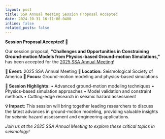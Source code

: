 ```yaml
---
layout: post
title: SSA Annual Meeting Session Proposal Accepted
date: 2024-10-31 16:11:00-0400
inline: false
related_posts: false
---
```


**Session Proposal Accepted! 🎉**

Our session proposal, **"Challenges and Opportunities in Constraining Ground-motion Models from Physics-based Ground-motion Simulations,"** has been accepted for the [2025 SSA Annual Meeting](https://meetings.seismosoc.org/)!

**📅 Event:** 2025 SSA Annual Meeting
**📍 Location:** Seismological Society of America
**🎯 Focus:** Ground-motion modeling and physics-based simulations

**🔬 Session Highlights:**
• Advanced ground-motion modeling techniques
• Physics-based simulation approaches
• Model validation and constraint methods
• Cutting-edge research in seismic hazard assessment

**💡 Impact:** This session will bring together leading researchers to discuss the latest advances in ground-motion modeling, providing valuable insights for seismic hazard assessment and engineering applications.

*Join us at the 2025 SSA Annual Meeting to explore these critical topics in seismology!*
